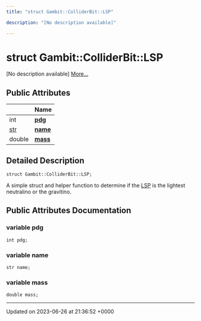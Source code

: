 ```yaml
---
title: "struct Gambit::ColliderBit::LSP"

description: "[No description available]"

---
```


# struct Gambit::ColliderBit::LSP



[No description available] [More...](#detailed-description)

## Public Attributes

|                | Name           |
| -------------- | -------------- |
| int | **[pdg](/documentation/code/classes/structgambit_1_1colliderbit_1_1lsp/#variable-pdg)**  |
| [str](/documentation/code/namespaces/namespacegambit/#typedef-str) | **[name](/documentation/code/classes/structgambit_1_1colliderbit_1_1lsp/#variable-name)**  |
| double | **[mass](/documentation/code/classes/structgambit_1_1colliderbit_1_1lsp/#variable-mass)**  |

## Detailed Description

```
struct Gambit::ColliderBit::LSP;
```


A simple struct and helper function to determine if the [LSP](/documentation/code/classes/structgambit_1_1colliderbit_1_1lsp/) is the lightest neutralino or the gravitino. 

## Public Attributes Documentation

### variable pdg

```
int pdg;
```


### variable name

```
str name;
```


### variable mass

```
double mass;
```


-------------------------------

Updated on 2023-06-26 at 21:36:52 +0000